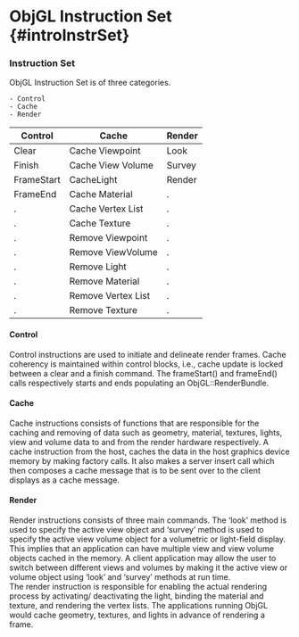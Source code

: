 ﻿ObjGL Instruction Set {#introInstrSet}
============================

### Instruction Set

ObjGL Instruction Set is of three categories.
    
    - Control
    - Cache
    - Render
    


| Control | Cache | Render |
|--------|--------|--------|
|Clear|Cache Viewpoint|Look|
|Finish|Cache View Volume|Survey|
|FrameStart|CacheLight|Render|
|FrameEnd|Cache Material|.|
|.|Cache Vertex List|.|
|.|Cache Texture|.|
|.|Remove Viewpoint|.|
|.|Remove ViewVolume|.|
|.|Remove Light|.|
|.|Remove Material|.|
|.|Remove Vertex List|.|
|.|Remove Texture|.|


#### Control
Control instructions are used to initiate and delineate render frames.  Cache coherency is maintained within control blocks, i.e., cache update is locked between a clear and a finish command.  The frameStart() and frameEnd() calls respectively starts and ends populating an ObjGL::RenderBundle.  

#### Cache
Cache instructions consists of functions that are responsible for the caching and removing of data such as geometry, material, textures, lights, view and volume data to and from the render hardware respectively.  A cache instruction from the host, caches the data in the host graphics device memory by making factory calls.  It also makes a server insert call which then composes a cache message that is to be sent over to the client displays as a cache message.  

#### Render
Render instructions consists of three main commands.  The ‘look’ method is used to specify the active view object and ‘survey’ method is used to specify the active view volume object for a volumetric or light-field display.  This implies that an application can have multiple view and view volume objects cached in the memory.  A client application may allow the user to switch between different views and volumes by making it the active view or volume object using ‘look’ and ‘survey’ methods at run time.  
The render instruction is responsible for enabling the actual rendering process by activating/ deactivating the light, binding the material and texture, and rendering the vertex lists.  The applications running ObjGL would cache geometry, textures, and lights in advance of rendering a frame.  

